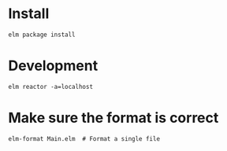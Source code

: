 # Install

```
elm package install
```

# Development

```
elm reactor -a=localhost
```

# Make sure the format is correct

```
elm-format Main.elm  # Format a single file
```
